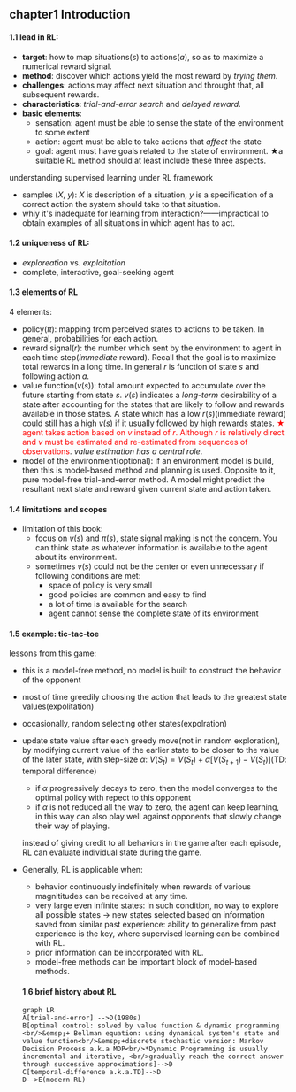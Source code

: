 ## chapter1 Introduction

#### 1.1 lead in RL:
+ **target**: how to map situations($s$) to actions($a$), so as to maximize a numerical reward signal.
+ **method**: discover which actions yield the most reward by *trying them*.
+ **challenges**: actions may affect next situation and throught that, all subsequent rewards.
+ **characteristics**: *trial-and-error search* and *delayed reward*.
+ **basic elements**:
  - sensation: agent must be able to sense the state of the environment to some extent
  - action: agent must be able to take actions that *affect* the state
  - goal: agent must have goals related to the state of environment.
$\bigstar$a suitable RL method should at least include these three aspects.

understanding supervised learning under RL framework
+ samples ($X$, $y$): $X$ is description of a situation, $y$ is a specification of a correct action the system should take to that situation.
+ whiy it's inadequate for learning from interaction?——impractical to obtain examples of all situations in which agent has to act.

#### 1.2 uniqueness of RL:
+ $exploreation$ vs. $exploitation$
+ complete, interactive, goal-seeking agent

#### 1.3 elements of RL
4 elements:
+ policy($\pi$): mapping from perceived states to actions to be taken. In general, probabilities for each action.
+ reward signal($r$): the number which sent by the environment to agent in each time step(*immediate* reward). Recall that the goal is to maximize total rewards in a long time. In general $r$ is function of state $s$ and following action $a$.
+ value function($v(s)$): total amount expected to accumulate over the future starting from state $s$. $v(s)$ indicates a *long-term* desirability of a state after accounting for the states that are likely to follow and rewards available in those states. A state which has a low $r(s)$(immediate reward) could still has a high $v(s)$ if it usually followed by high rewards states.
<font color=red>$\bigstar$ agent takes action based on $v$ instead of $r$. Although $r$ is relatively direct and $v$ must be estimated and re-estimated from sequences of observations</font>. *value estimation has a central role*.
+ model of the environment(optional): if an environment model is build, then this is model-based method and planning is used. Opposite to it, pure model-free trial-and-error method. A model might predict  the resultant next state and reward given current state and action taken.

#### 1.4 limitations and scopes
+ limitation of this book:
  - focus on $v(s)$ and $\pi(s)$, state signal making is not the concern. You can think state as whatever information is available to the agent about its environment.
  - sometimes $v(s)$ could not be the center or even unnecessary if following conditions are met:
    * space of policy is very small
    * good policies are common and easy to find
    * a lot of time is available for the search
    * agent cannot sense the complete state of its environment

#### 1.5 example: tic-tac-toe
lessons from this game:
- this is a model-free method, no model is built to construct the behavior of the opponent
- most of time greedily choosing the action that leads to the greatest state values(expolitation)
- occasionally, random selecting other states(expolration)
- update state value after each greedy move(not in random exploration), by modifying current value of the earlier state to be closer to the value of the later state, with step-size $\alpha$: $V(S_t)=V(S_t)+\alpha[V(S_{t+1})-V(S_t)]$(TD: temporal difference)
  + if $\alpha$ progressively decays to zero, then the model converges to the optimal policy with repect to this opponent
  + if $\alpha$ is not reduced all the way to zero, the agent can keep learning, in this way can also play well against opponents that slowly change their way of playing.

  instead of giving credit to all behaviors in the game after each episode, RL can evaluate individual state during the game.
- Generally, RL is applicable when:
  + behavior continuously indefinitely when rewards of various magnititudes can be received at any time.
  + very large even infinite states: in such condition, no way to explore all possible states $\rightarrow$ new states selected based on information saved from similar past experience: ability to generalize from past experience is the key, where supervised learning can be combined with RL.
  + prior information can be incorporated with RL.
  + model-free methods can be important block of model-based methods.

  #### 1.6 brief history about RL
  ```mermaid
  graph LR
  A[trial-and-error] -->D(1980s)
  B[optimal control: solved by value function & dynamic programming <br/>&emsp;+ Bellman equation: using dynamical system's state and value function<br/>&emsp;+discrete stochastic version: Markov Decision Process a.k.a MDP<br/>*Dynamic Programming is usually incremental and iterative, <br/>gradually reach the correct answer through successive approximations]-->D
  C[temporal-difference a.k.a.TD]-->D
  D-->E(modern RL)
  ```
